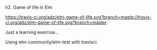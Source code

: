 h2. Game of life in Elm

https://travis-ci.org/adz/elm-game-of-life.svg?branch=maste://travis-ci.org/adz/elm-game-of-life.svg?branch=master

Just a learning exercise...

Using elm-community/elm-test with travisci.
